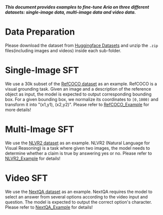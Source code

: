 ***This document provides examples to fine-tune Aria on three different datasets: single-image data, multi-image data and video data.***

# Data Preparation
Please download the dataset from [Huggingface Datasets](#) and unzip the `.zip` files(including images and videos) inside each sub-folder.

# Single-Image SFT
We use a 30k subset of the [RefCOCO dataset](https://arxiv.org/pdf/1608.00272) as an example.
RefCOCO is a visual grounding task. Given an image and a description of the reference object as input, the model is expected to output corresponding bounding box. For a given bounding box, we normalize its coordinates to `[0,1000)` and transform it into "(x1,y1), (x2,y2)". Please refer to [RefCOCO_Example](./refcoco/README.md) for more details!



# Multi-Image SFT
We use the [NLVR2 dataset](https://arxiv.org/abs/1811.00491) as an example. 
NLVR2 (Natural Language for Visual Reasoning) is a task where given two images, the model needs to determine whether a claim is true by answering yes or no. Please refer to [NLVR2_Example](./nlvr2/README.md) for details!


# Video SFT
We use the [NextQA dataset](https://arxiv.org/abs/2105.08276) as an example.
NextQA requires the model to select an answer from several options according to the video input and question. The model is expected to output the correct option's character. Please refer to [NextQA_Example](./nextqa/README.md) for details!

